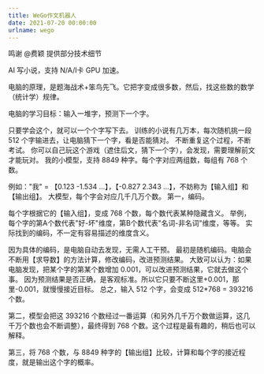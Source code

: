 ```yaml
---
title: WeGo作文机器人
date: 2021-07-20 00:00:00
urlname: wego
---
```


鸣谢 @费颖 提供部分技术细节

AI 写小说，支持 N/A/I卡 GPU 加速。

电脑的原理，是题海战术+笨鸟先飞。它把字变成很多数，然后，找这些数的数学（统计学）规律。

电脑的学习目标：输入一堆字，预测下一个字。

只要学会这个，就可以一个个字写下去。
训练的小说有几万本，每次随机挑一段 512 个字输进去，让电脑猜下一个字，看是否能猜对。
不断重复这个过程，不断考试。
你可以自己玩这个游戏（遮住后文，猜下一个字），会发现，需要理解前文才能玩对。
我的小模型，支持 8849 种字。每个字对应两组数，每组有 768 个数。

例如："我" = 【0.123 -1.534 ...】，【-0.827 2.343 ...】，不妨称为【输入组】和【输出组】。
大模型，每个字会对应几千几万个数。
第一，编码。

每个字根据它的【输入组】，变成 768 个数，每个数代表某种隐藏含义。
举例，每个字的第A个数代表"好-坏"维度，第B个数代表"名词-非名词"维度，等等。
实际找到的编码，不一定有容易描述的维度含义。

因为具体的编码，是电脑自动去发现，无需人工干预。
最初是随机编码。电脑会不断用【求导数】的方法计算，修改编码，改进预测结果。
大致可以认为：如果电脑发现，把某个字的第某个数增加 0.001，可以改进预测结果，它就去做这个事。
因为预测结果是否正确，是客观标准。所以它只要不断这里+0.001，那里-0.001，就慢慢接近目标。
总之，输入 512 个字，会变成 512*768 = 393216 个数。

第二，模型会把这 393216 个数经过一番运算（和另外几千万个数做运算，这几千万个数也会不断调整），最终得到 768 个数。这个过程是最有趣的，稍后也可以解释。

第三，将 768 个数，与 8849 种字的【输出组】比较，计算和每个字的接近程度，就是输出这个字的概率。